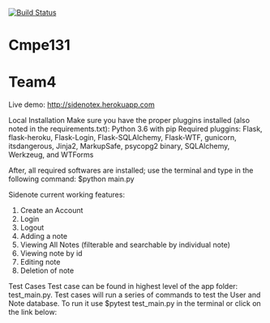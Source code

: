 [![Build Status](https://travis-ci.org/Winternight5/Team4.svg?branch=master)](https://travis-ci.org/Winternight5/Team4)

# Cmpe131
# Team4
Live demo: http://sidenotex.herokuapp.com

Local Installation
  Make sure you have the proper pluggins installed (also noted in the requirements.txt):
  Python 3.6 with pip
  Required pluggins: Flask, flask-heroku, Flask-Login, Flask-SQLAlchemy, Flask-WTF, gunicorn, itsdangerous, Jinja2, MarkupSafe, psycopg2 binary, SQLAlchemy, Werkzeug, and WTForms
  
  After, all required softwares are installed; use the terminal and type in the following command: $python main.py
  
Sidenote current working features:
  1) Create an Account
  2) Login
  3) Logout
  4) Adding a note
  5) Viewing All Notes (filterable and searchable by individual note) 
  6) Viewing note by id
  7) Editing note
  8) Deletion of note

Test Cases
Test case can be found in highest level of the app folder: test_main.py. Test cases will run a series of commands to test the User and Note database. 
To run it use $pytest test_main.py in the terminal or click on the link below:

